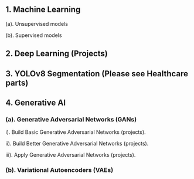 ## 1. Machine Learning 
(a). Unsupervised models

(b). Supervised models

## 2. Deep Learning (Projects)

## 3. YOLOv8 Segmentation (Please see Healthcare parts)

## 4. Generative AI 
###   (a). Generative Adversarial Networks (GANs) 
i). Build Basic Generative Adversarial Networks (projects).

ii). Build Better Generative Adversarial Networks (projects).

iii). Apply Generative Adversarial Networks (projects).
###   (b). Variational Autoencoders (VAEs)
<br>
<br>
<br>
